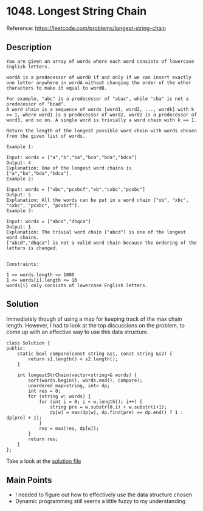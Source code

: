 # 1048. Longest String Chain

Reference: https://leetcode.com/problems/longest-string-chain

## Description
```
You are given an array of words where each word consists of lowercase English letters.

wordA is a predecessor of wordB if and only if we can insert exactly one letter anywhere in wordA without changing the order of the other characters to make it equal to wordB.

For example, "abc" is a predecessor of "abac", while "cba" is not a predecessor of "bcad".
A word chain is a sequence of words [word1, word2, ..., wordk] with k >= 1, where word1 is a predecessor of word2, word2 is a predecessor of word3, and so on. A single word is trivially a word chain with k == 1.

Return the length of the longest possible word chain with words chosen from the given list of words.

Example 1:

Input: words = ["a","b","ba","bca","bda","bdca"]
Output: 4
Explanation: One of the longest word chains is ["a","ba","bda","bdca"].
Example 2:

Input: words = ["xbc","pcxbcf","xb","cxbc","pcxbc"]
Output: 5
Explanation: All the words can be put in a word chain ["xb", "xbc", "cxbc", "pcxbc", "pcxbcf"].
Example 3:

Input: words = ["abcd","dbqca"]
Output: 1
Explanation: The trivial word chain ["abcd"] is one of the longest word chains.
["abcd","dbqca"] is not a valid word chain because the ordering of the letters is changed.
 

Constraints:

1 <= words.length <= 1000
1 <= words[i].length <= 16
words[i] only consists of lowercase English letters.
```

## Solution

Immediately though of using a map for keeping track of the max chain length. However, I had to look at the top discussions on the problem, to come up with an effective way to use this data structure.
```
class Solution {
public:
    static bool compare(const string &s1, const string &s2) {
        return s1.length() < s2.length();
    }

    int longestStrChain(vector<string>& words) {
        sort(words.begin(), words.end(), compare);
        unordered_map<string, int> dp;
        int res = 0;
        for (string w: words) {
            for (int i = 0; i < w.length(); i++) {
                string pre = w.substr(0,i) + w.substr(i+1);
                dp[w] = max(dp[w], dp.find(pre) == dp.end() ? 1 : dp[pre] + 1);
            }
            res = max(res, dp[w]);
        }
        return res;
    }
};
```
Take a look at the [solution file](./LongestStringChain.cc)

## Main Points
- I needed to figure out how to effectively use the data structure chosen
- Dynamic programming still seems a little fuzzy to my understanding
